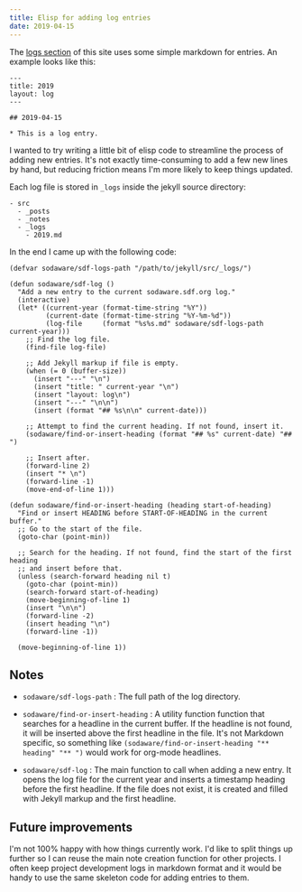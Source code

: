 ```yaml
---
title: Elisp for adding log entries
date: 2019-04-15
---
```


The [logs section](/log/) of this site uses some simple markdown for
entries. An example looks like this:

```
---
title: 2019
layout: log
---

## 2019-04-15

* This is a log entry.
```

I wanted to try writing a little bit of elisp code to streamline the process of
adding new entries. It's not exactly time-consuming to add a few new lines by
hand, but reducing friction means I'm more likely to keep things updated.

Each log file is stored in `_logs` inside the jekyll source directory:

```
- src
  - _posts
  - _notes
  - _logs
    - 2019.md
```

In the end I came up with the following code:

```elisp
(defvar sodaware/sdf-logs-path "/path/to/jekyll/src/_logs/")

(defun sodaware/sdf-log ()
  "Add a new entry to the current sodaware.sdf.org log."
  (interactive)
  (let* ((current-year (format-time-string "%Y"))
         (current-date (format-time-string "%Y-%m-%d"))
         (log-file     (format "%s%s.md" sodaware/sdf-logs-path current-year)))
    ;; Find the log file.
    (find-file log-file)

    ;; Add Jekyll markup if file is empty.
    (when (= 0 (buffer-size))
      (insert "---" "\n")
      (insert "title: " current-year "\n")
      (insert "layout: log\n")
      (insert "---" "\n\n")
      (insert (format "## %s\n\n" current-date)))

    ;; Attempt to find the current heading. If not found, insert it.
    (sodaware/find-or-insert-heading (format "## %s" current-date) "## ")

    ;; Insert after.
    (forward-line 2)
    (insert "* \n")
    (forward-line -1)
    (move-end-of-line 1)))

(defun sodaware/find-or-insert-heading (heading start-of-heading)
  "Find or insert HEADING before START-OF-HEADING in the current buffer."
  ;; Go to the start of the file.
  (goto-char (point-min))

  ;; Search for the heading. If not found, find the start of the first heading
  ;; and insert before that.
  (unless (search-forward heading nil t)
    (goto-char (point-min))
    (search-forward start-of-heading)
    (move-beginning-of-line 1)
    (insert "\n\n")
    (forward-line -2)
    (insert heading "\n")
    (forward-line -1))

  (move-beginning-of-line 1))

```

## Notes

- `sodaware/sdf-logs-path` 
: The full path of the log directory.

- `sodaware/find-or-insert-heading`
: A utility function function that searches for a headline in the current buffer. If the
  headline is not found, it will be inserted above the first headline in the
  file. It's not Markdown specific, so something like
  `(sodaware/find-or-insert-heading "** heading" "** ")` would work for org-mode
  headlines.

- `sodaware/sdf-log`
: The main function to call when adding a new entry. It opens the log file for
  the current year and inserts a timestamp heading before the first headline. If
  the file does not exist, it is created and filled with Jekyll markup and the
  first headline.

## Future improvements

I'm not 100% happy with how things currently work. I'd like to split things up
further so I can reuse the main note creation function for other projects. I
often keep project development logs in markdown format and it would be handy to
use the same skeleton code for adding entries to them.

